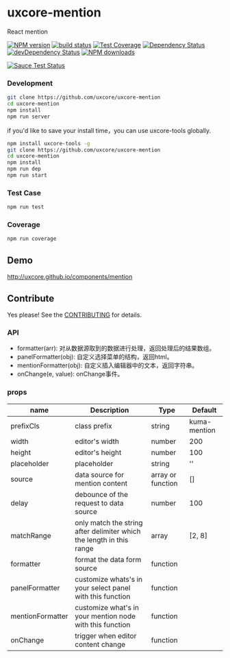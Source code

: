 # uxcore-mention

React mention

[![NPM version][npm-image]][npm-url]
[![build status][travis-image]][travis-url]
[![Test Coverage][coveralls-image]][coveralls-url]
[![Dependency Status][dep-image]][dep-url]
[![devDependency Status][devdep-image]][devdep-url] 
[![NPM downloads][downloads-image]][npm-url]

[![Sauce Test Status][sauce-image]][sauce-url]

[npm-image]: http://img.shields.io/npm/v/uxcore-mention.svg?style=flat-square
[npm-url]: http://npmjs.org/package/uxcore-mention
[travis-image]: https://img.shields.io/travis/uxcore/uxcore-mention.svg?style=flat-square
[travis-url]: https://travis-ci.org/uxcore/uxcore-mention
[coveralls-image]: https://img.shields.io/coveralls/uxcore/uxcore-mention.svg?style=flat-square
[coveralls-url]: https://coveralls.io/r/uxcore/uxcore-mention?branch=master
[dep-image]: http://img.shields.io/david/uxcore/uxcore-mention.svg?style=flat-square
[dep-url]: https://david-dm.org/uxcore/uxcore-mention
[devdep-image]: http://img.shields.io/david/dev/uxcore/uxcore-mention.svg?style=flat-square
[devdep-url]: https://david-dm.org/uxcore/uxcore-mention#info=devDependencies
[downloads-image]: https://img.shields.io/npm/dm/uxcore-mention.svg
[sauce-image]: https://saucelabs.com/browser-matrix/uxcore-mention.svg
[sauce-url]: https://saucelabs.com/u/uxcore-mention


### Development

```sh
git clone https://github.com/uxcore/uxcore-mention
cd uxcore-mention
npm install
npm run server
```

if you'd like to save your install time，you can use uxcore-tools globally.

```sh
npm install uxcore-tools -g
git clone https://github.com/uxcore/uxcore-mention
cd uxcore-mention
npm install
npm run dep
npm run start
```

### Test Case

```sh
npm run test
```

### Coverage

```sh
npm run coverage
```

## Demo

http://uxcore.github.io/components/mention

## Contribute

Yes please! See the [CONTRIBUTING](https://github.com/uxcore/uxcore/blob/master/CONTRIBUTING.md) for details.

### API

* formatter(arr): 对从数据源取到的数据进行处理，返回处理后的结果数组。
* panelFormatter(obj): 自定义选择菜单的结构，返回html。
* mentionFormatter(obj): 自定义插入编辑器中的文本，返回字符串。
* onChange(e, value): onChange事件。

### props

|name|Description|Type|Default|
|---|----|---|------|
| prefixCls | class prefix | string | kuma-mention |
| width | editor's width | number | 200 |
| height | editor's height | number | 100 |
| placeholder | placeholder | string | '' |
| source | data source for mention content | array or function | [] |
| delay | debounce of the request to data source | number | 100 |
| matchRange | only match the string after delimiter which the length in this range | array | [2, 8] |
| formatter | format the data form source | function | |
| panelFormatter | customize whats's in your select panel with this function | function | |
| mentionFormatter | customize what's in your mention node with this function | function | |
| onChange | trigger when editor content change | function | |
